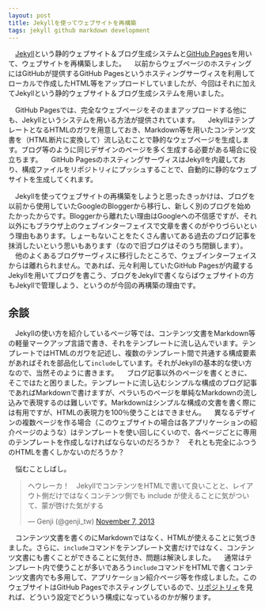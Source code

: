 ```yaml
---
layout: post
title: Jekyllを使ってウェブサイトを再構築
tags: jekyll github markdown development
---
```

　[Jekyll](http://jekyllrb.com)という静的ウェブサイト＆ブログ生成システムと[GitHub Pages](http://pages.github.com)を用いて、ウェブサイトを再構築しました。
　以前からウェブページのホスティングにはGitHubが提供するGitHub Pagesというホスティングサーヴィスを利用してローカルで作成したHTML等をアップロードしていましたが、今回はそれに加えてJekyllという静的ウェブサイト＆ブログ生成システムを用いました。

　GitHub Pagesでは、完全なウェブページをそのままアップロードする他にも、Jekyllというシステムを用いる方法が提供されています。
　JekyllはテンプレートとなるHTMLのガワを用意しておき、Markdown等を用いたコンテンツ文書を（HTML断片に変換して）流し込むことで静的なウェブページを生成します。ブログ等のように同じデザインのページを多く生成する必要がある場合に役立ちます。
　GitHub PagesのホスティングサーヴィスはJekyllを内蔵しており、構成ファイルをリポジトリィにプッシュすることで、自動的に静的なウェブサイトを生成してくれます。

　Jekyllを使ってウェブサイトの再構築をしようと思ったきっかけは、ブログを以前から使用していたGoogleのBloggerから移行し、新しく別のブログを始めたかったからです。Bloggerから離れたい理由はGoogleへの不信感ですが、それ以外にもブラウザ上のウェブインターフェイスで文章を書くのがやりづらいという理由もあります。しょーもないことをたくさん書いてある過去のブログ記事を抹消したいという思いもあります（なので旧ブログはそのうち閉鎖します）。
　他のよくあるブログサーヴィスに移行したところで、ウェブインターフェイスからは離れられません。であれば、元々利用していたGitHub Pagesが内蔵するJekyllを用いてブログを書こう、ブログをJekyllで書くならばウェブサイトの方もJekyllで管理しよう、というのが今回の再構築の理由です。

## 余談

　Jekyllの使い方を紹介しているページ等では、コンテンツ文書をMarkdown等の軽量マークアップ言語で書き、それをテンプレートに流し込んでいます。テンプレートではHTMLのガワを記述し、複数のテンプレート間で共通する構成要素があればそれを部品化して`include`しています。それがJekyllの基本的な使い方なので、当然そのように書きます。
　ブログ記事以外のページを書くときに、そこではたと困りました。テンプレートに流し込むシンプルな構成のブログ記事であればMarkdownで書けますが、ペラいちのページを単純なMarkdownの流し込みで表現するのは難しいです。Markdownはシンプルな構成の文書を書く際には有用ですが、HTMLの表現力を100％使うことはできません。
　異なるデザインの複数ページを作る場合（このウェブサイトの場合は各アプリケーションの紹介ページのような）はテンプレートを使い回しにくいので、各ページごとに専用のテンプレートを作成しなければならないのだろうか？　それとも完全にふつうのHTMLを書くしかないのだろうか？

　悩むことしばし。

<blockquote class="twitter-tweet"><p>ヘウレーカ！　JekyllでコンテンツをHTMLで書いて良いことと、レイアウト側だけではなくコンテンツ側でも include が使えることに気がついて、蒙が啓けた気がする</p>&mdash; Genji (@genji_tw) <a href="https://twitter.com/genji_tw/statuses/398471861828206592">November 7, 2013</a></blockquote>
<script async src="//platform.twitter.com/widgets.js" charset="utf-8"></script>

　コンテンツ文書を書くのにMarkdownではなく、HTMLが使えることに気づきました。さらに、`include`コマンドをテンプレート文書だけではなく、コンテンツ文書にも書くことができることに気付き、問題は解決しました。
　通常はテンプレート内で使うことが多いであろう`include`コマンドをHTMLで書くコンテンツ文書内でも多用して、アプリケーション紹介ページ等を作成しました。このウェブサイトはGitHub Pagesでホスティングしているので、[リポジトリィ](https://github.com/GenjiApp/genjiapp.github.io)を見れば、どういう設定でどういう構成になっているのかが解ります。
